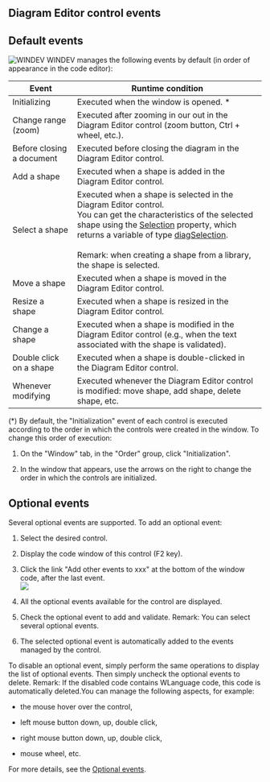 
## Diagram Editor control events
			

<a name="NOTE1"></a>
<a name="NOTE1_1"></a>


## Default events
<a name="default_events_ELTTEXTE000230"></a>
![WINDEV](https://doc.pcsoft.fr/ext/images/us/WD.png) WINDEV manages the following events by default (in order of appearance in the code editor):

| Event | Runtime condition |
| --- | --- |
| Initializing | Executed when the window is opened. \* |
| Change range (zoom) | Executed after zooming in our out in the Diagram Editor control (zoom button, Ctrl + wheel, etc.). |
| Before closing a document | Executed before closing the diagram in the Diagram Editor control. |
| Add a shape | Executed when a shape is added in the Diagram Editor control. |
| Select a shape | Executed when a shape is selected in the Diagram Editor control. <br>You can get the characteristics of the selected shape using the [Selection](../Proprietes/1000023033.md) property, which returns a variable of type [diagSelection](../WDLang1/1410088172.md). <br><br>Remark: when creating a shape from a library, the shape is selected. |
| Move a shape | Executed when a shape is moved in the Diagram Editor control. |
| Resize a shape | Executed when a shape is resized in the Diagram Editor control. |
| Change a shape | Executed when a shape is modified in the Diagram Editor control (e.g., when the text associated with the shape is validated). |
| Double click on a shape | Executed when a shape is double-clicked in the Diagram Editor control. |
| Whenever modifying | Executed whenever the Diagram Editor control is modified: move shape, add shape, delete shape, etc. |


(\*) By default, the "Initialization" event of each control is executed according to the order in which the controls were created in the window. To change this order of execution: 

1. On the "Window" tab, in the "Order" group, click "Initialization".

2. In the window that appears, use the arrows on the right to change the order in which the controls are initialized.








<a name="NOTE2"></a>
<a name="NOTE2_1"></a>


## Optional events
<a name="optional_events_ELTTEXTE000260"></a>
Several optional events are supported.
To add an optional event:

1. Select the desired control.

2. Display the code window of this control (F2 key).

3. Click the link "Add other events to xxx" at the bottom of the window code, after the last event.  <br>![](https://doc.pcsoft.fr/en-US/images/image.awp?langid=3&name=Traitements_optionnels_WD_OK%20-%20HC%20N%B0001.gif)


4. All the optional events available for the control are displayed. 

5. Check the optional event to add and validate. 
	Remark: You can select several optional events. 

6. The selected optional event is automatically added to the events managed by the control.




To disable an optional event, simply perform the same operations to display the list of optional events. Then simply uncheck the optional events to delete. 
Remark: If the disabled code contains WLanguage code, this code is automatically deleted.You can manage the following aspects, for example:

- the mouse hover over the control,

- left mouse button down, up, double click,

- right mouse button down, up, double click, 

- mouse wheel, etc.




For more details, see the [Optional events](../WDChamp/1014004.md).


